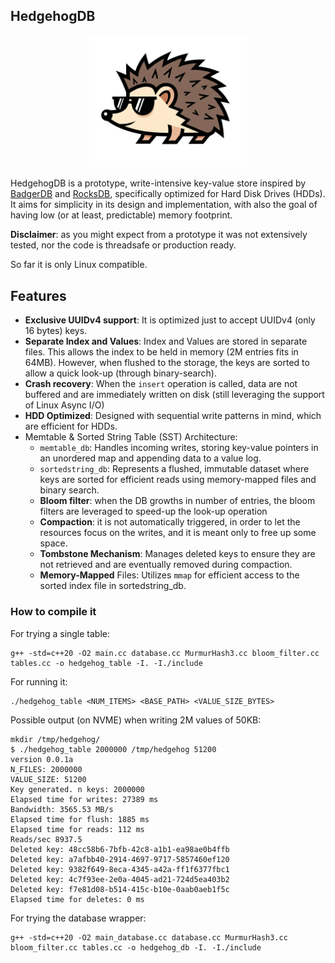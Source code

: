 ## HedgehogDB

<p align="center">
<img src="resources/logo.png" width="50%">
</p>

HedgehogDB is a prototype, write-intensive key-value store inspired by [BadgerDB](https://github.com/hypermodeinc/badger) and [RocksDB](https://github.com/facebook/rocksdb), specifically optimized for Hard Disk Drives (HDDs). It aims for simplicity in its design and implementation, with also the goal of having low (or at least, predictable) memory footprint.


**Disclaimer**: as you might expect from a prototype it was not extensively tested, nor the code is threadsafe or production ready.

So far it is only Linux compatible.

## Features

- **Exclusive UUIDv4 support**: It is optimized just to accept UUIDv4 (only 16 bytes) keys. 
- **Separate Index and Values**: Index and Values are stored in separate files. This allows the index to be held in memory (2M entries fits in 64MB). However, when flushed to the storage, the keys are sorted to allow a quick look-up (through binary-search).
- **Crash recovery**: When the `insert` operation is called, data are not buffered and are immediately written on disk (still leveraging the support of Linux Async I/O)
- **HDD Optimized**: Designed with sequential write patterns in mind, which are efficient for HDDs.
- Memtable & Sorted String Table (SST) Architecture:
  - `memtable_db`: Handles incoming writes, storing key-value pointers in an unordered map and appending data to a value log.
  - `sortedstring_db`: Represents a flushed, immutable dataset where keys are sorted for efficient reads using memory-mapped files and binary search.
  - **Bloom filter**: when the DB growths in number of entries, the bloom filters are leveraged to speed-up the look-up operation
  - **Compaction**: it is not automatically triggered, in order to let the resources focus on the writes, and it is meant only to free up some space.
  - **Tombstone Mechanism**: Manages deleted keys to ensure they are not retrieved and are eventually removed during compaction.
  - **Memory-Mapped** Files: Utilizes `mmap` for efficient access to the sorted index file in sortedstring_db.

### How to compile it

For trying a single table:

```
g++ -std=c++20 -O2 main.cc database.cc MurmurHash3.cc bloom_filter.cc tables.cc -o hedgehog_table -I. -I./include
```

For running it:

```
./hedgehog_table <NUM_ITEMS> <BASE_PATH> <VALUE_SIZE_BYTES>
```

Possible output (on NVME) when writing 2M values of 50KB:

```
mkdir /tmp/hedgehog/
$ ./hedgehog_table 2000000 /tmp/hedgehog 51200
version 0.0.1a
N_FILES: 2000000
VALUE_SIZE: 51200
Key generated. n keys: 2000000
Elapsed time for writes: 27389 ms
Bandwidth: 3565.53 MB/s
Elapsed time for flush: 1885 ms
Elapsed time for reads: 112 ms
Reads/sec 8937.5
Deleted key: 48cc58b6-7bfb-42c8-a1b1-ea98ae0b4ffb
Deleted key: a7afbb40-2914-4697-9717-5857460ef120
Deleted key: 9382f649-8eca-4345-a42a-ff1f6377fbc1
Deleted key: 4c7f93ee-2e0a-4045-ad21-724d5ea403b2
Deleted key: f7e81d08-b514-415c-b10e-0aab0aeb1f5c
Elapsed time for deletes: 0 ms
```

For trying the database wrapper:

```
g++ -std=c++20 -O2 main_database.cc database.cc MurmurHash3.cc bloom_filter.cc tables.cc -o hedgehog_db -I. -I./include
```
